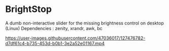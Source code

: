 
# BrightStop
A dumb non-interactive slider for the missing brightness control on desktop 
(Linux)
Dependencies : 
zenity, xrandr, awk, bc

https://user-images.githubusercontent.com/47036017/127476782-d7df61c4-b735-453d-b0b1-3e2a52e01167.mp4
